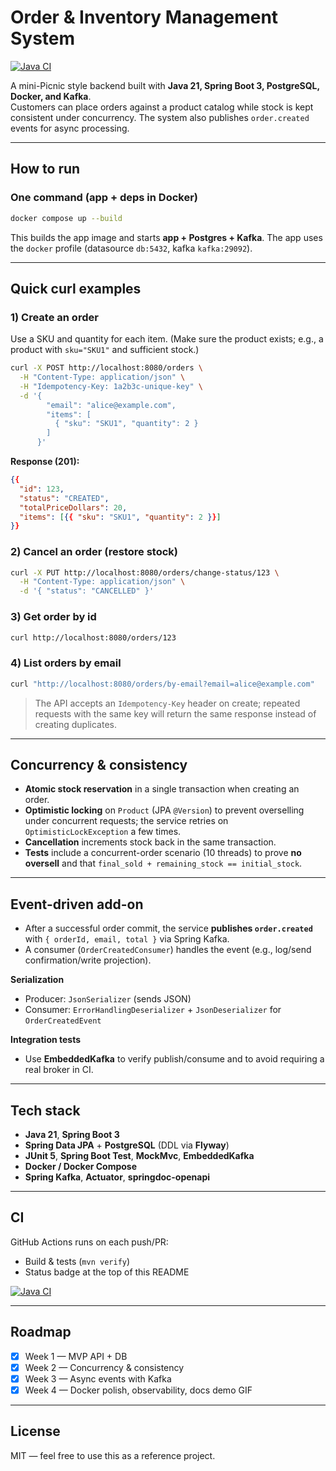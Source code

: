 # Order & Inventory Management System

[![Java CI](https://github.com/carlosfhz13/Order-Inventory-MS/actions/workflows/ci.yml/badge.svg)](https://github.com/carlosfhz13/Order-Inventory-MS/actions/workflows/ci.yml)

A mini-Picnic style backend built with **Java 21, Spring Boot 3, PostgreSQL, Docker, and Kafka**.  
Customers can place orders against a product catalog while stock is kept consistent under concurrency. The system also publishes `order.created` events for async processing.

---

## How to run

### One command (app + deps in Docker)
```bash
docker compose up --build
```
This builds the app image and starts **app + Postgres + Kafka**. The app uses the `docker` profile (datasource `db:5432`, kafka `kafka:29092`).

---

## Quick curl examples

### 1) Create an order
Use a SKU and quantity for each item. (Make sure the product exists; e.g., a product with `sku="SKU1"` and sufficient stock.)

```bash
curl -X POST http://localhost:8080/orders \
  -H "Content-Type: application/json" \
  -H "Idempotency-Key: 1a2b3c-unique-key" \
  -d '{
        "email": "alice@example.com",
        "items": [
          { "sku": "SKU1", "quantity": 2 }
        ]
      }'
```

**Response (201):**
```json
{{
  "id": 123,
  "status": "CREATED",
  "totalPriceDollars": 20,
  "items": [{{ "sku": "SKU1", "quantity": 2 }}]
}}
```

### 2) Cancel an order (restore stock)
```bash
curl -X PUT http://localhost:8080/orders/change-status/123 \
  -H "Content-Type: application/json" \
  -d '{ "status": "CANCELLED" }'
```

### 3) Get order by id
```bash
curl http://localhost:8080/orders/123
```

### 4) List orders by email
```bash
curl "http://localhost:8080/orders/by-email?email=alice@example.com"
```

> The API accepts an `Idempotency-Key` header on create; repeated requests with the same key will return the same response instead of creating duplicates.

---

## Concurrency & consistency

- **Atomic stock reservation** in a single transaction when creating an order.  
- **Optimistic locking** on `Product` (JPA `@Version`) to prevent overselling under concurrent requests; the service retries on `OptimisticLockException` a few times.
- **Cancellation** increments stock back in the same transaction.  
- **Tests** include a concurrent-order scenario (10 threads) to prove **no oversell** and that `final_sold + remaining_stock == initial_stock`.

---

## Event-driven add-on

- After a successful order commit, the service **publishes `order.created`** with `{ orderId, email, total }` via Spring Kafka.
- A consumer (`OrderCreatedConsumer`) handles the event (e.g., log/send confirmation/write projection).  

**Serialization**
- Producer: `JsonSerializer` (sends JSON)  
- Consumer: `ErrorHandlingDeserializer` + `JsonDeserializer` for `OrderCreatedEvent`

**Integration tests**
- Use **EmbeddedKafka** to verify publish/consume and to avoid requiring a real broker in CI.

---

## Tech stack

- **Java 21**, **Spring Boot 3**
- **Spring Data JPA** + **PostgreSQL** (DDL via **Flyway**)
- **JUnit 5**, **Spring Boot Test**, **MockMvc**, **EmbeddedKafka**
- **Docker / Docker Compose**
- **Spring Kafka**, **Actuator**, **springdoc-openapi**

---

## CI

GitHub Actions runs on each push/PR:

- Build & tests (`mvn verify`)
- Status badge at the top of this README

[![Java CI](https://github.com/carlosfhz13/Order-Inventory-MS/actions/workflows/ci.yml/badge.svg)](https://github.com/carlosfhz13/Order-Inventory-MS/actions/workflows/ci.yml)

---

## Roadmap

- [x] Week 1 — MVP API + DB
- [x] Week 2 — Concurrency & consistency
- [x] Week 3 — Async events with Kafka
- [x] Week 4 — Docker polish, observability, docs demo GIF

---

## License

MIT — feel free to use this as a reference project.
